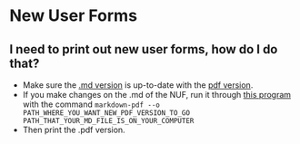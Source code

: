 # New User Forms

## I need to print out new user forms, how do I do that?
  * Make sure the [.md version](https://github.com/UW-UPL/Documentation/blob/master/New_User_Signup_Form.md) is up-to-date with the [pdf version](https://github.com/UW-UPL/Documentation/blob/master/New_User_Signup_Form.pdf).
  * If you make changes on the .md of the NUF, run it through [this program](https://github.com/alanshaw/markdown-pdf) with the command `markdown-pdf --o PATH_WHERE_YOU_WANT_NEW_PDF_VERSION_TO_GO PATH_THAT_YOUR_MD_FILE_IS_ON_YOUR_COMPUTER`
  * Then print the .pdf version.
